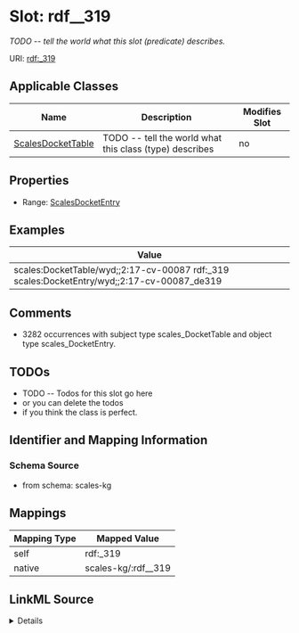 

# Slot: rdf__319


_TODO -- tell the world what this slot (predicate) describes._





URI: [rdf:_319](http://www.w3.org/1999/02/22-rdf-syntax-ns#_319)



<!-- no inheritance hierarchy -->





## Applicable Classes

| Name | Description | Modifies Slot |
| --- | --- | --- |
| [ScalesDocketTable](../classes/ScalesDocketTable.md) | TODO -- tell the world what this class (type) describes |  no  |







## Properties

* Range: [ScalesDocketEntry](../classes/ScalesDocketEntry.md)






## Examples

| Value |
| --- |
| scales:DocketTable/wyd;;2:17-cv-00087 rdf:_319 scales:DocketEntry/wyd;;2:17-cv-00087_de319 |

## Comments

* 3282 occurrences with subject type scales_DocketTable and object type scales_DocketEntry.

## TODOs

* TODO -- Todos for this slot go here
* or you can delete the todos
* if you think the class is perfect.

## Identifier and Mapping Information







### Schema Source


* from schema: scales-kg




## Mappings

| Mapping Type | Mapped Value |
| ---  | ---  |
| self | rdf:_319 |
| native | scales-kg/:rdf__319 |




## LinkML Source

<details>
```yaml
name: rdf__319
description: TODO -- tell the world what this slot (predicate) describes.
todos:
- TODO -- Todos for this slot go here
- or you can delete the todos
- if you think the class is perfect.
comments:
- 3282 occurrences with subject type scales_DocketTable and object type scales_DocketEntry.
examples:
- value: scales:DocketTable/wyd;;2:17-cv-00087 rdf:_319 scales:DocketEntry/wyd;;2:17-cv-00087_de319
from_schema: scales-kg
rank: 1000
slot_uri: rdf:_319
alias: rdf__319
domain_of:
- scales_DocketTable
range: scales_DocketEntry

```
</details>